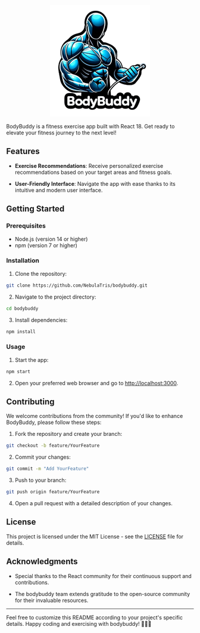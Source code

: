 <p align="center"><img src="logo.png" height = "300" ></img></p>

BodyBuddy is a fitness exercise app built with React 18. Get ready to elevate your fitness journey to the next level!

## Features

- **Exercise Recommendations**: Receive personalized exercise recommendations based on your target areas and fitness goals.

- **User-Friendly Interface**: Navigate the app with ease thanks to its intuitive and modern user interface.

## Getting Started

### Prerequisites

- Node.js (version 14 or higher)
- npm (version 7 or higher)

### Installation

1. Clone the repository:

```bash
git clone https://github.com/NebulaTris/bodybuddy.git
```

2. Navigate to the project directory:

```bash
cd bodybuddy
```

3. Install dependencies:

```bash
npm install
```

### Usage

1. Start the app:

```bash
npm start
```

2. Open your preferred web browser and go to [http://localhost:3000](http://localhost:3000).

## Contributing

We welcome contributions from the community! If you'd like to enhance BodyBuddy, please follow these steps:

1. Fork the repository and create your branch:

```bash
git checkout -b feature/YourFeature
```

2. Commit your changes:

```bash
git commit -m "Add YourFeature"
```

3. Push to your branch:

```bash
git push origin feature/YourFeature
```

4. Open a pull request with a detailed description of your changes.

## License

This project is licensed under the MIT License - see the [LICENSE](LICENSE) file for details.

## Acknowledgments

- Special thanks to the React community for their continuous support and contributions.

- The bodybuddy team extends gratitude to the open-source community for their invaluable resources.

---

Feel free to customize this README according to your project's specific details. Happy coding and exercising with bodybuddy! 🏋️‍♂️💪
